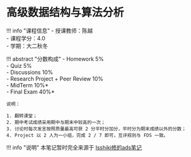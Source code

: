 # 高级数据结构与算法分析

!!! info "课程信息"
    - 授课教师：陈越  
    - 课程学分：4.0  
    - 学期：大二秋冬

!!! abstract "分数构成"
    - Homework 5%  
    - Quiz 5%  
    - Discussions 10%  
    - Research Project + Peer Review 10%  
    - MidTerm 10%*  
    - Final Exam 40%*  
    
    说明：  

    1. 翻转课堂；
    2. 期中考试成绩采用期中与期末中较高的一次；  
    3. 讨论时每次发言按照质量最高可获 2 分平时分加分，平时分为期末成绩以外的分数；  
    4. Project 以 2 人为一小组，完成 2 / 7 即可，互评规则与 FDS 一致。

!!! info "说明"
    本笔记暂时完全来源于 [Isshiki修的ads笔记](https://note.isshikih.top/cour_note/D2CX_AdvancedDataStructure/)
    
